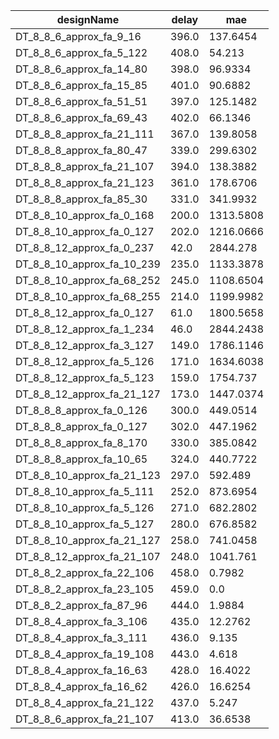 | designName                 | delay | mae       |
| -------------------------- | ----- | --------- |
| DT_8_8_6_approx_fa_9_16    | 396.0 | 137.6454  |
| DT_8_8_6_approx_fa_5_122   | 408.0 | 54.213    |
| DT_8_8_6_approx_fa_14_80   | 398.0 | 96.9334   |
| DT_8_8_6_approx_fa_15_85   | 401.0 | 90.6882   |
| DT_8_8_6_approx_fa_51_51   | 397.0 | 125.1482  |
| DT_8_8_6_approx_fa_69_43   | 402.0 | 66.1346   |
| DT_8_8_8_approx_fa_21_111  | 367.0 | 139.8058  |
| DT_8_8_8_approx_fa_80_47   | 339.0 | 299.6302  |
| DT_8_8_8_approx_fa_21_107  | 394.0 | 138.3882  |
| DT_8_8_8_approx_fa_21_123  | 361.0 | 178.6706  |
| DT_8_8_8_approx_fa_85_30   | 331.0 | 341.9932  |
| DT_8_8_10_approx_fa_0_168  | 200.0 | 1313.5808 |
| DT_8_8_10_approx_fa_0_127  | 202.0 | 1216.0666 |
| DT_8_8_12_approx_fa_0_237  | 42.0  | 2844.278  |
| DT_8_8_10_approx_fa_10_239 | 235.0 | 1133.3878 |
| DT_8_8_10_approx_fa_68_252 | 245.0 | 1108.6504 |
| DT_8_8_10_approx_fa_68_255 | 214.0 | 1199.9982 |
| DT_8_8_12_approx_fa_0_127  | 61.0  | 1800.5658 |
| DT_8_8_12_approx_fa_1_234  | 46.0  | 2844.2438 |
| DT_8_8_12_approx_fa_3_127  | 149.0 | 1786.1146 |
| DT_8_8_12_approx_fa_5_126  | 171.0 | 1634.6038 |
| DT_8_8_12_approx_fa_5_123  | 159.0 | 1754.737  |
| DT_8_8_12_approx_fa_21_127 | 173.0 | 1447.0374 |
| DT_8_8_8_approx_fa_0_126   | 300.0 | 449.0514  |
| DT_8_8_8_approx_fa_0_127   | 302.0 | 447.1962  |
| DT_8_8_8_approx_fa_8_170   | 330.0 | 385.0842  |
| DT_8_8_8_approx_fa_10_65   | 324.0 | 440.7722  |
| DT_8_8_10_approx_fa_21_123 | 297.0 | 592.489   |
| DT_8_8_10_approx_fa_5_111  | 252.0 | 873.6954  |
| DT_8_8_10_approx_fa_5_126  | 271.0 | 682.2802  |
| DT_8_8_10_approx_fa_5_127  | 280.0 | 676.8582  |
| DT_8_8_10_approx_fa_21_127 | 258.0 | 741.0458  |
| DT_8_8_12_approx_fa_21_107 | 248.0 | 1041.761  |
| DT_8_8_2_approx_fa_22_106  | 458.0 | 0.7982    |
| DT_8_8_2_approx_fa_23_105  | 459.0 | 0.0       |
| DT_8_8_2_approx_fa_87_96   | 444.0 | 1.9884    |
| DT_8_8_4_approx_fa_3_106   | 435.0 | 12.2762   |
| DT_8_8_4_approx_fa_3_111   | 436.0 | 9.135     |
| DT_8_8_4_approx_fa_19_108  | 443.0 | 4.618     |
| DT_8_8_4_approx_fa_16_63   | 428.0 | 16.4022   |
| DT_8_8_4_approx_fa_16_62   | 426.0 | 16.6254   |
| DT_8_8_4_approx_fa_21_122  | 437.0 | 5.247     |
| DT_8_8_6_approx_fa_21_107  | 413.0 | 36.6538   |
